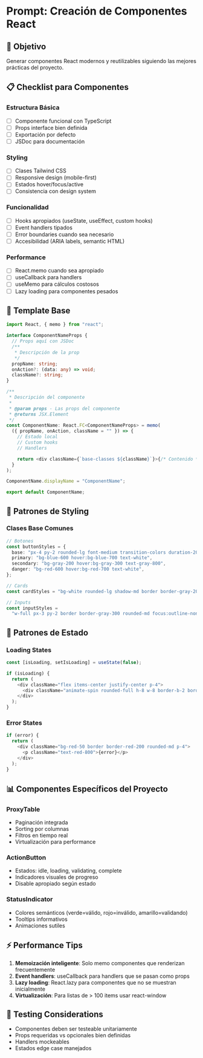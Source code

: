 # Prompt: Creación de Componentes React

## 🎯 Objetivo

Generar componentes React modernos y reutilizables siguiendo las mejores prácticas del proyecto.

## 📋 Checklist para Componentes

### Estructura Básica

- [ ] Componente funcional con TypeScript
- [ ] Props interface bien definida
- [ ] Exportación por defecto
- [ ] JSDoc para documentación

### Styling

- [ ] Clases Tailwind CSS
- [ ] Responsive design (mobile-first)
- [ ] Estados hover/focus/active
- [ ] Consistencia con design system

### Funcionalidad

- [ ] Hooks apropiados (useState, useEffect, custom hooks)
- [ ] Event handlers tipados
- [ ] Error boundaries cuando sea necesario
- [ ] Accesibilidad (ARIA labels, semantic HTML)

### Performance

- [ ] React.memo cuando sea apropiado
- [ ] useCallback para handlers
- [ ] useMemo para cálculos costosos
- [ ] Lazy loading para componentes pesados

## 🔧 Template Base

```typescript
import React, { memo } from "react";

interface ComponentNameProps {
  // Props aquí con JSDoc
  /**
   * Descripción de la prop
   */
  propName: string;
  onAction?: (data: any) => void;
  className?: string;
}

/**
 * Descripción del componente
 *
 * @param props - Las props del componente
 * @returns JSX.Element
 */
const ComponentName: React.FC<ComponentNameProps> = memo(
  ({ propName, onAction, className = "" }) => {
    // Estado local
    // Custom hooks
    // Handlers

    return <div className={`base-classes ${className}`}>{/* Contenido */}</div>;
  }
);

ComponentName.displayName = "ComponentName";

export default ComponentName;
```

## 🎨 Patrones de Styling

### Clases Base Comunes

```typescript
// Botones
const buttonStyles = {
  base: "px-4 py-2 rounded-lg font-medium transition-colors duration-200",
  primary: "bg-blue-600 hover:bg-blue-700 text-white",
  secondary: "bg-gray-200 hover:bg-gray-300 text-gray-800",
  danger: "bg-red-600 hover:bg-red-700 text-white",
};

// Cards
const cardStyles = "bg-white rounded-lg shadow-md border border-gray-200 p-6";

// Inputs
const inputStyles =
  "w-full px-3 py-2 border border-gray-300 rounded-md focus:outline-none focus:ring-2 focus:ring-blue-500";
```

## 🔄 Patrones de Estado

### Loading States

```typescript
const [isLoading, setIsLoading] = useState(false);

if (isLoading) {
  return (
    <div className="flex items-center justify-center p-4">
      <div className="animate-spin rounded-full h-8 w-8 border-b-2 border-blue-600"></div>
    </div>
  );
}
```

### Error States

```typescript
if (error) {
  return (
    <div className="bg-red-50 border border-red-200 rounded-md p-4">
      <p className="text-red-800">{error}</p>
    </div>
  );
}
```

## 📊 Componentes Específicos del Proyecto

### ProxyTable

- Paginación integrada
- Sorting por columnas
- Filtros en tiempo real
- Virtualización para performance

### ActionButton

- Estados: idle, loading, validating, complete
- Indicadores visuales de progreso
- Disable apropiado según estado

### StatusIndicator

- Colores semánticos (verde=válido, rojo=inválido, amarillo=validando)
- Tooltips informativos
- Animaciones sutiles

## ⚡ Performance Tips

1. **Memoización inteligente**: Solo memo componentes que renderizan frecuentemente
2. **Event handlers**: useCallback para handlers que se pasan como props
3. **Lazy loading**: React.lazy para componentes que no se muestran inicialmente
4. **Virtualización**: Para listas de > 100 items usar react-window

## 🧪 Testing Considerations

- Componentes deben ser testeable unitariamente
- Props requeridas vs opcionales bien definidas
- Handlers mockeables
- Estados edge case manejados
